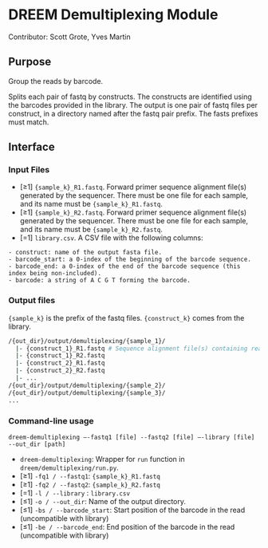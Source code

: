 # DREEM Demultiplexing Module
Contributor: Scott Grote, Yves Martin

## Purpose
Group the reads by barcode. 

Splits each pair of fastq by constructs. The constructs are identified using the barcodes provided in the library. The output is one pair of fastq files per construct, in a directory named after the fastq pair prefix. The fasts prefixes must match.

## Interface

### Input Files
- [≥1] ```{sample_k}_R1.fastq```. Forward primer sequence alignment file(s) generated by the sequencer. There must be one file for each sample, and its name must be ```{sample_k}_R1.fastq```.  
- [≥1] ```{sample_k}_R2.fastq```. Forward primer sequence alignment file(s) generated by the sequencer. There must be one file for each sample, and its name must be ```{sample_k}_R2.fastq```.  
- [=1] ```library.csv```. A CSV file with the following columns: 
```
- construct: name of the output fasta file.
- barcode_start: a 0-index of the beginning of the barcode sequence.
- barcode_end: a 0-index of the end of the barcode sequence (this index being non-included).
- barcode: a string of A C G T forming the barcode.
```
### Output files
`{sample_k}` is the prefix of the fastq files. `{construct_k}` comes from the library.
```bash
/{out_dir}/output/demultiplexing/{sample_1}/
  |- {construct_1}_R1.fastq # Sequence alignment file(s) containing reads from `{sample_1}_R1.fastq` with `barcode` of row `construct_1` as a barcode.
  |- {construct_1}_R2.fastq
  |- {construct_2}_R1.fastq
  |- {construct_2}_R2.fastq
  |- ...
/{out_dir}/output/demultiplexing/{sample_2}/
/{out_dir}/output/demultiplexing/{sample_3}/
...
```

### Command-line usage

```dreem-demultiplexing —-fastq1 [file] --fastq2 [file] —-library [file] --out_dir [path]```

- ```dreem-demultiplexing```: Wrapper for ```run``` function in ```dreem/demultiplexing/run.py```. 
- [≥1] `-fq1 / --fastq1`: ```{sample_k}_R1.fastq```
- [≥1] `-fq2 / --fastq2`: ```{sample_k}_R2.fastq```
- [=1] `-l / --library` : ```library.csv```
- [≤1] `-o / --out_dir`: Name of the output directory.
- [≤1] `-bs / --barcode_start`: Start position of the barcode in the read (uncompatible with library)
- [≤1] `-be / --barcode_end`: End position of the barcode in the read (uncompatible with library)
